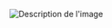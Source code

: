 ![Description de l'image](https://github.com/chedi-ouerghi/CodeAlpha_Social_Media_Dashboard/assets/112495022/d76db9e7-fc9e-455e-b190-7ebd1179f9b6.png)

